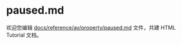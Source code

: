 paused.md
===

欢迎您编辑 <a target="__blank" href="https://github.com/jaywcjlove/html-tutorial/blob/master/docs/reference/av/property/paused.md">docs/reference/av/property/paused.md</a> 文件，共建 HTML Tutorial 文档。